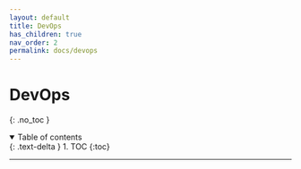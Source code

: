 ```yaml
---
layout: default
title: DevOps
has_children: true
nav_order: 2
permalink: docs/devops
---
```


#  DevOps

{: .no_toc }

<details open markdown="block">
  <summary>
    Table of contents
  </summary>
  {: .text-delta }
1. TOC
{:toc}
</details>

---


